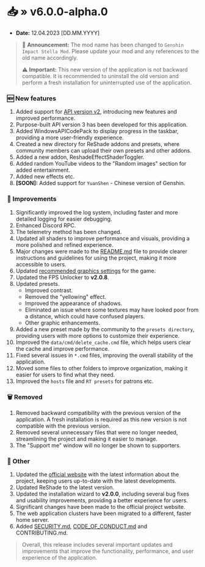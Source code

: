 [//]: # (Title: Changelog for v6.x.x - Stella Mod Docs)
[//]: # (Description: )
[//]: # (Tags: )
[//]: # (Canonical: /genshin-stella-mod/docs?page=changelog_v6)
[//]: # (Contributors: Sefinek)

# 📥 » v6.0.0-alpha.0
- **Date:** 12.04.2023 [DD.MM.YYYY]
> 🎉 **Announcement:** The mod name has been changed to `Genshin Impact Stella Mod`. Please update your mod and any references to the old name accordingly.
>
> ⚠️ **Important:** This new version of the application is not backward compatible. It is recommended to uninstall the old version and perform a fresh installation for uninterrupted use of the application.

### 🆕 New features
1. Added support for [API version v2](https://api.sefinek.net/docs/v2), introducing new features and improved performance.
2. Purpose-built API version 3 has been developed for this application.
3. Added WindowsAPICodePack to display progress in the taskbar, providing a more user-friendly experience.
4. Created a new directory for ReShade addons and presets, where community members can upload their own presets and other addons.
5. Added a new addon, ReshadeEffectShaderToggler.
6. Added random YouTube videos to the "Random images" section for added entertainment.
7. Added new effects etc.
8. **[SOON]:** Added support for `YuanShen` - Chinese version of Genshin.

### 🔑 Improvements
1. Significantly improved the log system, including faster and more detailed logging for easier debugging.
2. Enhanced Discord RPC.
3. The telemetry method has been changed.
4. Updated all shaders to improve performance and visuals, providing a more polished and refined experience.
5. Major changes were made to the [README.md](https://github.com/sefinek/Genshin-Impact-ReShade/blob/main/README.md) file to provide clearer instructions and guidelines for using the project, making it more accessible to users.
6. Updated [recommended graphics settings](https://github.com/sefinek/Genshin-Impact-ReShade#settings-for-game) for the game.
7. Updated the FPS Unlocker to **v2.0.8**.
8. Updated presets.
    - Improved contrast.
    - Removed the "yellowing" effect.
    - Improved the appearance of shadows.
    - Eliminated an issue where some textures may have looked poor from a distance, which could have confused players.
    - Other graphic enhancements.
9. Added a new preset made by the community to the `presets directory`, providing users with more options to customize their experience.
10. Improved the `data/cmd/delete_cache.cmd` file, which helps users clear the cache and improve performance.
11. Fixed several issues in `*.cmd` files, improving the overall stability of the application.
12. Moved some files to other folders to improve organization, making it easier for users to find what they need.
13. Improved the `hosts` file and `RT presets` for patrons etc.

### 🗑️ Removed
1. Removed backward compatibility with the previous version of the application. A fresh installation is required as this new version is not compatible with the previous version.
2. Removed several unnecessary files that were no longer needed, streamlining the project and making it easier to manage.
3. The "Support me" window will no longer be shown to supporters.

### 🌠 Other
1. Updated the [official website](https://sefinek.net) with the latest information about the project, keeping users up-to-date with the latest developments.
2. Updated ReShade to the latest version.
3. Updated the installation wizard to **v2.0.0**, including several bug fixes and usability improvements, providing a better experience for users.
4. Significant changes have been made to the official project website.
5. The web application clusters have been migrated to a different, faster home server.
6. Added [SECURITY.md](https://github.com/sefinek/Genshin-Impact-ReShade/blob/main/SECURITY.md), [CODE_OF_CONDUCT.md](https://github.com/sefinek/Genshin-Impact-ReShade/blob/main/CODE_OF_CONDUCT.md) and CONTRIBUTING.md.

> Overall, this release includes several important updates and improvements that improve the functionality, performance, and user experience of the application.
